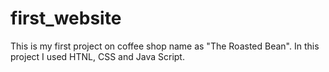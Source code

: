 # first_website
This is my first project on coffee shop name as "The Roasted Bean".
In this project I used HTNL, CSS and Java Script.
